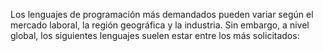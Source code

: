 Los lenguajes de programación más demandados pueden variar según el mercado laboral,
la región geográfica y la industria. Sin embargo, a nivel global, los siguientes
lenguajes suelen estar entre los más solicitados: